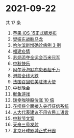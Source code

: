 # 2021-09-22

共 17 条

<!-- BEGIN -->
<!-- 最后更新时间 Wed Sep 22 2021 14:15:22 GMT+0800 (China Standard Time) -->

1. [苹果 iOS 15正式版发布](https://www.zhihu.com/search?q=ios15)
1. [樊振东战胜马龙](https://www.zhihu.com/search?q=樊振东)
1. [哈尔滨新增确诊病例 3 例](https://www.zhihu.com/search?q=黑龙江新增)
1. [福建疫情](https://www.zhihu.com/search?q=福建疫情)
1. [苏炳添夺全运会百米冠军](https://www.zhihu.com/search?q=苏炳添)
1. [中秋快乐](https://www.zhihu.com/search?q=中秋节)
1. [阿尔茨海默病患者超千万](https://www.zhihu.com/search?q=阿尔茨海默)
1. [港股全线大跌](https://www.zhihu.com/search?q=港股暴跌)
1. [法国召回驻美驻澳大使](https://www.zhihu.com/search?q=法国召回驻美国和驻澳大利亚大使)
1. [中秋晚会](https://www.zhihu.com/search?q=中秋晚会)
1. [鱿鱼游戏](https://www.zhihu.com/search?q=鱿鱼游戏)
1. [瑞幸咖啡股价涨 10 倍](https://www.zhihu.com/search?q=瑞幸)
1. [花呗将全面接入央行征信系统](https://www.zhihu.com/search?q=花呗)
1. [人大代表建议不用农民工语言](https://www.zhihu.com/search?q=农民工语言)
1. [中秋节文案](https://www.zhihu.com/search?q=中秋节文案)
1. [天舟三号发射](https://www.zhihu.com/search?q=天舟三号)
1. [北京环球影城正式开园](https://www.zhihu.com/search?q=北京环球影城)

<!-- END -->
